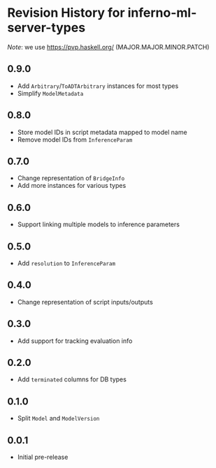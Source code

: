 # Revision History for inferno-ml-server-types
*Note*: we use https://pvp.haskell.org/ (MAJOR.MAJOR.MINOR.PATCH)

## 0.9.0
* Add `Arbitrary`/`ToADTArbitrary` instances for most types
* Simplify `ModelMetadata`

## 0.8.0
* Store model IDs in script metadata mapped to model name 
* Remove model IDs from `InferenceParam`

## 0.7.0
* Change representation of `BridgeInfo`
* Add more instances for various types

## 0.6.0
* Support linking multiple models to inference parameters

## 0.5.0
* Add `resolution` to `InferenceParam`

## 0.4.0
* Change representation of script inputs/outputs

## 0.3.0
* Add support for tracking evaluation info

## 0.2.0
* Add `terminated` columns for DB types

## 0.1.0
* Split `Model` and `ModelVersion`

## 0.0.1
* Initial pre-release
